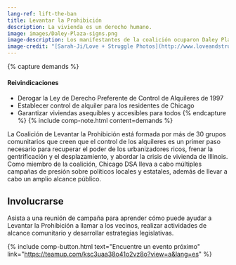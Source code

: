 ```yaml
---
lang-ref: lift-the-ban
title: Levantar la Prohibición
description: La vivienda es un derecho humano.
image: images/Daley-Plaza-signs.png
image-description: Los manifestantes de la coalición ocuparon Daley Plaza en agosto de 2020.
image-credit: "[Sarah-Ji/Love + Struggle Photos](http://www.loveandstrugglephotos.com/)"
---
```


{% capture demands %}
#### Reivindicaciones

- Derogar la Ley de Derecho Preferente de Control de Alquileres de 1997
- Establecer control de alquiler para los residentes de Chicago
- Garantizar viviendas asequibles y accesibles para todos
{% endcapture %}
{% include comp-note.html content=demands %}

La Coalición de Levantar la Prohibición está formada por más de 30 grupos comunitarios que creen que el control de los alquileres es un primer paso necesario para recuperar el poder de los urbanizadores ricos, frenar la gentrificación y el desplazamiento, y abordar la crisis de vivienda de Illinois. Como miembro de la coalición, Chicago DSA lleva a cabo múltiples campañas de presión sobre políticos locales y estatales, además de llevar a cabo un amplio alcance público.

## Involucrarse

Asista a una reunión de campaña para aprender cómo puede ayudar a Levantar la Prohibición a llamar a los vecinos, realizar actividades de alcance comunitario y desarrollar estrategias legislativas.

{% include comp-button.html text="Encuentre un evento próximo" link="https://teamup.com/ksc3uaa38o41o2vz8o?view=a&lang=es" %}

